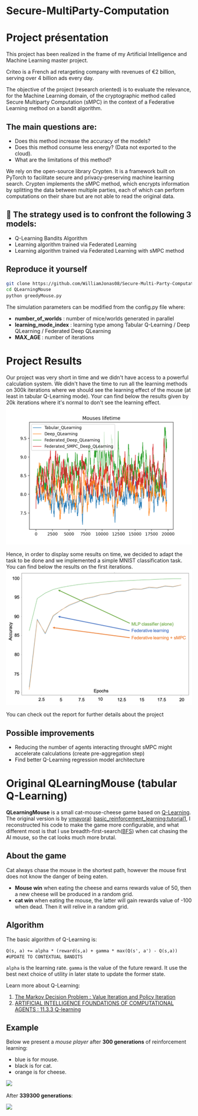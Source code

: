 # Secure-MultiParty-Computation


# Project présentation 

This project has been realized in the frame of my Artificial Intelligence and Machine Learning master project.

Criteo is a French ad retargeting company with revenues of €2 billion, serving over 4 billion ads every day.

The objective of the project (research oriented) is to evaluate the relevance, for the Machine Learning domain, of the cryptographic method called Secure Multiparty Computation (sMPC) in the context of a Federative Learning method on a bandit algorithm.

## The main questions are:
- Does this method increase the accuracy of the models?
- Does this method consume less energy? (Data not exported to the cloud).
- What are the limitations of this method?

We rely on the open-source library Crypten. It is a framework built on PyTorch to facilitate secure and privacy-preserving machine learning search. Crypten implements the sMPC method, which encrypts information by splitting the data between multiple parties, each of which can perform computations on their share but are not able to read the original data. 

## 📌 The strategy used is to confront the following 3 models: 
- Q-Learning Bandits Algorithm
- Learning algorithm trained via Federated Learning
- Learning algorithm trained via Federated Learning with sMPC method

## Reproduce it yourself

```bash
git clone https://github.com/WilliamJonas08/Secure-Multi-Party-Computation
cd QLearningMouse
python greedyMouse.py
```

The simulation parameters can be modified from the config.py file where:
- **number_of_worlds** : number of mice/worlds generated in parallel
- **learning_mode_index** : learning type among Tabular Q-Learning / Deep QLearning / Federated Deep QLearning
- **MAX_AGE** : number of iterations


# Project Results

Our project was very short in time and we didn't have access to a powerful calculation system. We didn't have the time to run all the learning methods on 300k iterations where we should see the learning effect of the mouse (at least in tabular Q-Learning mode). Your can find below the results given by 20k iterations where it's normal to don't see the learning effect.
![](resources/20k_results.png)

Hence, in order to display some results on time, we decided to adapt the task to be done and we implemented a simple MNIST classification task. You can find below the results on the first iterations.
![](resources/results_mnist.png)

You can check out the report for further details about the project

## Possible improvements
- Reducing the number of agents interacting throught sMPC might accelerate calculations (create pre-aggregation step)
- Find better Q-Learning regression model architecture



# Original QLearningMouse (tabular Q-Learning)

<b>QLearningMouse</b>  is a small cat-mouse-cheese game based on [Q-Learning](https://en.wikipedia.org/wiki/Q-learning). The original version is by [vmayoral](https://github.com/vmayoral): [basic_reinforcement_learning:tutorial1](https://github.com/vmayoral/basic_reinforcement_learning/tree/master/tutorial1), I reconstructed his code to make the game more configurable, and what different most is that I use breadth-first-search([BFS](https://en.wikipedia.org/wiki/Breadth-first_search)) when cat chasing the AI mouse, so the cat looks much more brutal.

## About the game
Cat always chase the mouse in the shortest path, however the mouse first does not know the danger of being eaten. 
* <b>Mouse win</b> when eating the cheese and earns rewards value of 50, then a new cheese will be produced in a random grid.
* <b>cat win</b> when eating the mouse, the latter will gain rewards value of -100 when dead. Then it will relive in a random grid.

## Algorithm  
The basic algorithm of Q-Learning is:  
```
Q(s, a) += alpha * (reward(s,a) + gamma * max(Q(s', a') - Q(s,a))
#UPDATE TO CONTEXTUAL BANDITS
```
    
```alpha``` is the learning rate.
```gamma``` is the value of the future reward.
It use the best next choice of utility in later state to update the former state. 

Learn more about Q-Learning:  
1. [The Markov Decision Problem : Value Iteration and Policy Iteration](http://ais.informatik.uni-freiburg.de/teaching/ss03/ams/DecisionProblems.pdf)  
2. [ARTIFICIAL INTELLIGENCE FOUNDATIONS OF COMPUTATIONAL AGENTS : 11.3.3 Q-learning](http://artint.info/html/ArtInt_265.html)


## Example
Below we present a *mouse player* after **300 generations** of reinforcement learning:  
* blue is for mouse.
* black is for cat.
* orange is for cheese.

![](resources/snapshot1.gif)

After **339300 generations**:  

![](resources/snapshot2.gif)


